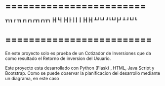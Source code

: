 
========================
========================

┳┓┓┏  ┳┓┏┓┏┓┏┳┓┏┓┳┓
┣┫┗┫  ┣┫┣ ┃┃ ┃ ┣┫┣┫
┻┛┗┛  ┛┗┗┛┣┛ ┻ ┛┗┛┗
                   

=========================                                              
=========================

En este proyecto solo es prueba de un Cotizador de Inversiones que da como resultado el Retorno de inversion del Usuario.

Este proyecto esta desarrollado con Python (Flask) , HTML, Java Script y Bootstrap.
Como se puede observar la planificacion del desarrollo mediante un diagrama, en este caso 
